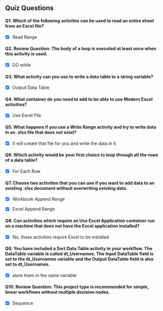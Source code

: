 ## Quiz Questions

#### Q1. Which of the following activites can be used to read an entire sheet from an Excel file?
- [x] Read Range

#### Q2. Review Question: The body of a loop is executed at least once when this activity is used.
- [x] DO while


#### Q3. What activity can you use to write a data table to a string variable?
- [x] Output Data Table


#### Q4. What container do you need to add to be able to use Modern Excel activities?
- [x] Use Excel File


#### Q5. What happens if you use a Write Range activity and try to write data in an .xlsx file that does not exist?
- [x] It will create that file for you and write the data in it.


#### Q6. Which activity would be your first choice to loop through all the rows of a data table?
- [x] For Each Row


#### Q7. Choose two activities that you can use if you want to add data to an existing .xlsx document without overwriting existing data.
- [x] Workbook Append Range
- [x] Excel Append Range


#### Q8. Can activities which require an Use Excel Application container run on a machine that does not have the Excel application installed? 
- [x] No, these activities require Excel to be installed


#### Q9. You have included a Sort Data Table activity in your workflow.  The DataTable variable is called dt_Usernames. The Input DataTable field is set to the dt_Usernames variable and the Output DataTable field is also set to dt_Usernames.
- [x] store them in the same variable


#### Q10. Review Question: This project type is recommended for simple, linear workflows without multiple decision nodes.
- [x] Sequence

